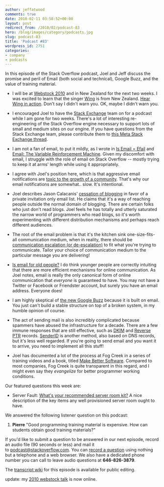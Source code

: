 ```yaml
---
author: jeffatwood
comments: true
date: 2010-02-11 03:58:52+00:00
layout: post
redirect_from: /2010/02/podcast-83
hero: /blog/images/category/podcasts.jpg
slug: podcast-83
title: 'Podcast #83'
wordpress_id: 2751
categories:
- company
- podcasts
---
```


In this episode of the Stack Overflow podcast, Joel and Jeff discuss the promise and peril of Email (both social and technical), Google Buzz, and the value of training material.



	
  * I will be at [Webstock 2010](http://www.webstock.org.nz/10/speakers/) and in New Zealand for the next two weeks. I was excited to learn that the singer [Wing](http://en.wikipedia.org/wiki/Wing_(singer)) is from New Zealand. [Hear Wing in action](http://www.youtube.com/watch?v=IoYrBdw-aDg). Don't say I didn't warn you. OK, maybe I didn't warn you.

	
  * I encouraged Joel to have the [Stack Exchange](http://stackexchange.com) team on for a podcast while I am gone for two weeks. There's a lot of interesting re-engineering of the Stack Overflow engine necessary to support lots of small and medium sites on our engine. If you have questions from the Stack Exchange team, please contribute them to [this Meta Stack Exchange thread](http://meta.stackexchange.com/questions/4264/stack-exchange-team-questions-for-podcast-84).

	
  * I am not a fan of email, to put it mildly, as I wrote in [Is Email = Efail](http://www.codinghorror.com/blog/archives/001191.html) and [Email: The Variable Reinforcement Machine](http://www.codinghorror.com/blog/archives/001302.html). Given my discomfort with email, I struggle with the role of email on Stack Overflow -- mostly trying to keep it at arms' length while using it appropriately.

	
  * I agree with Joel's position here, which is that aggressive email notifications are [toxic to the growth of a community](http://discuss.joelonsoftware.com/default.asp?joel.3.4511.8). That's why our email notifications are somewhat.. slow. It's intentional.

	
  * Joel describes Jason Calacanis' [cessation of blogging](http://calacanis.com/2008/07/11/official-announcement-regarding-my-retirement-from-blogging/) in favor of a private invitation only email list. He claims that it's a way of reaching people outside the normal domain of blogging. There are certain folks who just don't read blogs. Joel feels he has totally and utterly saturated the narrow world of programmers who read blogs, so it's worth experimenting with different distribution mechanisms and perhaps reach different audiences.

	
  * The root of the email problem is that it's the kitchen sink one-size-fits-all communication medium, when in reality, there should be [communication escalation (or de-escalation)](http://www.codinghorror.com/blog/archives/001064.html) to fit what you're trying to communicate. Tailor your choice of communication medium to the particular message you are delivering!

	
  * [Is email for old people?](http://www.techdirt.com/articles/20071114/144228.shtml) I do think younger people are correctly intuiting that there are more efficient mechanisms for online communication. As Joel notes, email is really the only canonical form of online communication that _everyone_ is guaranteed to have. You may not have a Twitter or Facebook or Friendster account, but surely you have an email address. Everyone does!

	
  * I am highly skeptical of [the new Google Buzz](http://radar.oreilly.com/2010/02/google-buzz-re-invents-gmail.html) because it is built on email. You just can't build a stable structure on top of a broken system, in my humble opinion of course.

	
  * The act of sending mail is also incredibly complicated because spammers have abused the infrastructure for a decade. There are a few immune responses that are still effective, such as [DKIM](http://en.wikipedia.org/wiki/DomainKeys_Identified_Mail) and [Reverse PTR](http://www.menandmice.com/knowledgehub/dnsqa/56/) records. [SenderID](http://en.wikipedia.org/wiki/Sender_ID) is another method, also based on DNS records, but it's less well regarded. If you're going to send email and you want it to arrive, you need to implement all this stuff!

	
  * Joel has documented a lot of the process at Fog Creek in a series of training videos and a book, titled [Make Better Software](http://training.fogcreek.com/). Compared to most companies, Fog Creek is quite transparent in this regard, and I might even say they _evangelize_ for better programmer working conditions.


Our featured questions this week are:

	
  * Server Fault: [What's your recommended server room kit?](http://serverfault.com/questions/102038/server-room-kit) A nice description of the key items any well provisioned server room ought to have.


We answered the following listener question on this podcast:

	
  1. **Pierre** "Good programming training material is expensive. How can students obtain good training materials?"


If you'd like to submit a question to be answered in our next episode, record an audio file (90 seconds or less) and mail it to [podcast@stackoverflow.com](mailto:podcast@stackoverflow.com). You can [record a question](http://blog.stackoverflow.com/index.php/2008/05/recording-podcast-questions-using-your-telephone/) using nothing but a telephone and a web browser. We also have a dedicated phone number you can call to leave audio questions at **646-826-3879**.

The [transcript wiki](https://stackoverflow.fogbugz.com/default.asp?W29133) for this episode is available for public editing.

update: my [2010 webstock talk](http://www.webstock.org.nz/talks/speakers/jeff-atwood/stack-overflow-building-social-software-anti-socia/) is now online.


